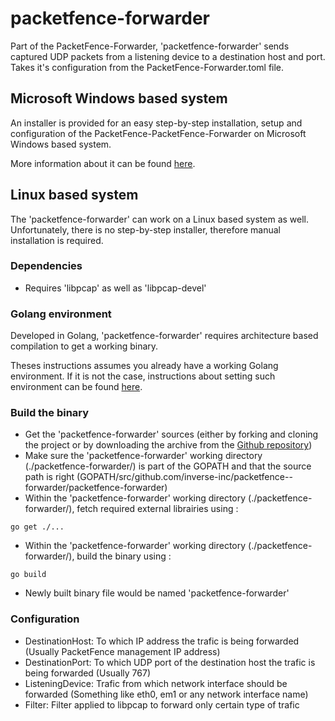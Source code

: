 packetfence-forwarder
==============
Part of the PacketFence-Forwarder, 'packetfence-forwarder' sends captured UDP packets from a listening device to a destination host and port. Takes it's configuration from the PacketFence-Forwarder.toml file.


Microsoft Windows based system
------------------------------
An installer is provided for an easy step-by-step installation, setup and configuration of the PacketFence-PacketFence-Forwarder on Microsoft Windows based system.

More information about it can be found [here](https://github.com/inverse-inc/packetfence-forwarder#packetfence-forwarder).


Linux based system
------------------
The 'packetfence-forwarder' can work on a Linux based system as well. Unfortunately, there is no step-by-step installer, therefore manual installation is required.

### Dependencies
 * Requires 'libpcap' as well as 'libpcap-devel'

### Golang environment

Developed in Golang, 'packetfence-forwarder' requires architecture based compilation to get a working binary.

Theses instructions assumes you already have a working Golang environment. If it is not the case, instructions about setting such environment can be found [here](https://golang.org/doc/install).

### Build the binary

 * Get the 'packetfence-forwarder' sources (either by forking and cloning the project or by downloading the archive from the [Github repository](https://github.com/inverse-inc/packetfence--forwarder))
 * Make sure the 'packetfence-forwarder' working directory (./packetfence-forwarder/) is part of the GOPATH and that the source path is right (GOPATH/src/github.com/inverse-inc/packetfence--forwarder/packetfence-forwarder)
 * Within the 'packetfence-forwarder' working directory (./packetfence-forwarder/), fetch required external librairies using :
```
go get ./...
```
 * Within the 'packetfence-forwarder' working directory (./packetfence-forwarder/), build the binary using :
```
go build
```
 * Newly built binary file would be named 'packetfence-forwarder'

### Configuration

 * DestinationHost: To which IP address the trafic is being forwarded (Usually PacketFence management IP address)
 * DestinationPort: To which UDP port of the destination host the trafic is being forwarded (Usually 767)
 * ListeningDevice: Trafic from which network interface should be forwarded (Something like eth0, em1 or any network interface name)
 * Filter: Filter applied to libpcap to forward only certain type of trafic
